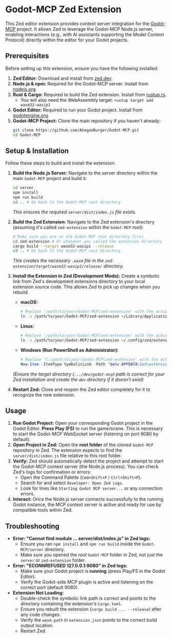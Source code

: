 # Godot-MCP Zed Extension

This Zed editor extension provides context server integration for the [Godot-MCP](https://github.com/AhegaoBurger/Godot-MCP) project. It allows Zed to leverage the Godot-MCP Node.js server, enabling interactions (e.g., with AI assistants supporting the Model Context Protocol) directly within the editor for your Godot projects.

## Prerequisites

Before setting up this extension, ensure you have the following installed:

1.  **Zed Editor:** Download and install from [zed.dev](https://zed.dev/).
2.  **Node.js & npm:** Required for the Godot-MCP server. Install from [nodejs.org](https://nodejs.org/).
3.  **Rust & Cargo:** Required to build the Zed extension. Install from [rustup.rs](https://rustup.rs/).
    *   You will also need the WebAssembly target: `rustup target add wasm32-wasip1`
4.  **Godot Editor:** Required to run your Godot project. Install from [godotengine.org](https://godotengine.org/).
5.  **Godot-MCP Project:** Clone the main repository if you haven't already:
    ```bash
    git clone https://github.com/AhegaoBurger/Godot-MCP.git
    cd Godot-MCP
    ```

## Setup & Installation

Follow these steps to build and install the extension:

1.  **Build the Node.js Server:**
    Navigate to the server directory within the main `Godot-MCP` project and build it:
    ```bash
    cd server
    npm install
    npm run build
    cd .. # Go back to the Godot-MCP root directory
    ```
    *This ensures the required `server/dist/index.js` file exists.*

2.  **Build the Zed Extension:**
    Navigate to the Zed extension's directory (assuming it's called `zed-extension` within the `Godot-MCP` root):
    ```bash
    # Make sure you are in the Godot-MCP root directory first
    cd zed-extension # Or whatever you called the extension directory
    cargo build --target wasm32-wasip1 --release
    cd .. # Go back to the Godot-MCP root directory
    ```
    *This creates the necessary `.wasm` file in the `zed-extension/target/wasm32-wasip1/release/` directory.*

3.  **Install the Extension in Zed (Development Mode):**
    Create a symbolic link from Zed's development extensions directory to your local extension source code. This allows Zed to pick up changes when you rebuild.

    *   **macOS:**
        ```bash
        # Replace '/path/to/your/Godot-MCP/zed-extension' with the actual absolute path
        ln -s /path/to/your/Godot-MCP/zed-extension ~/Library/Application\ Support/Zed/extensions/dev/godot-mcp
        ```
    *   **Linux:**
        ```bash
        # Replace '/path/to/your/Godot-MCP/zed-extension' with the actual absolute path
        ln -s /path/to/your/Godot-MCP/zed-extension ~/.config/zed/extensions/dev/godot-mcp
        ```
    *   **Windows (Run PowerShell as Administrator):**
        ```powershell
        # Replace 'C:\path\to\your\Godot-MCP\zed-extension' with the actual absolute path
        New-Item -ItemType SymbolicLink -Path "$env:APPDATA\Zed\extensions\dev\godot-mcp" -Target "C:\path\to\your\Godot-MCP\zed-extension"
        ```
    *(Ensure the target directory (`.../dev/godot-mcp`) path is correct for your Zed installation and create the `dev` directory if it doesn't exist)*

4.  **Restart Zed:** Close and reopen the Zed editor completely for it to recognize the new extension.

## Usage

1.  **Run Godot Project:** Open your corresponding Godot project in the Godot Editor. **Press Play (F5)** to run the game/scene. This is necessary to start the Godot-MCP WebSocket server (listening on port 9080 by default).
2.  **Open Project in Zed:** Open the **root folder** of the cloned `Godot-MCP` repository in Zed. The extension expects to find the `server/dist/index.js` file relative to this root folder.
3.  **Verify:** Zed should automatically detect the project and attempt to start the Godot-MCP context server (the Node.js process). You can check Zed's logs for confirmation or errors:
    *   Open the Command Palette (`Cmd+Shift+P` / `Ctrl+Shift+P`).
    *   Search for and select `Developer: Open Zed Logs`.
    *   Look for lines like `Starting Godot MCP server...` or any connection errors.
4.  **Interact:** Once the Node.js server connects successfully to the running Godot instance, the MCP context server is active and ready for use by compatible tools within Zed.

## Troubleshooting

*   **Error: "Cannot find module ... server/dist/index.js" in Zed logs:**
    *   Ensure you ran `npm install` and `npm run build` inside the `Godot-MCP/server` directory.
    *   Make sure you opened the *root* `Godot-MCP` folder in Zed, not just the `server` or `zed-extension` folder.
*   **Error: "ECONNREFUSED 127.0.0.1:9080" in Zed logs:**
    *   Make sure your Godot project is **running** (press Play/F5 in the Godot Editor).
    *   Verify the Godot-side MCP plugin is active and listening on the correct port (default 9080).
*   **Extension Not Loading:**
    *   Double-check the symbolic link path is correct and points to the directory containing the extension's `Cargo.toml`.
    *   Ensure you rebuilt the extension (`cargo build ... --release`) after any code changes.
    *   Verify the `wasm.path` in `extension.json` points to the correct build output location.
    *   Restart Zed.
